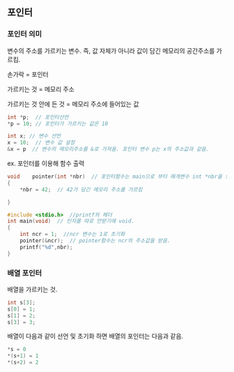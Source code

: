 ## 포인터
### 포인터 의미
변수의 주소를 가르키는 변수. 즉, 값 자체가 아니라 값이 담긴 메모리의 공간주소를 가르킴.

손가락 = 포인터

가르키는 것 = 메모리 주소

가르키는 것 안에 든 것 = 메모리 주소에 들어있는 값
```c
int *p;  // 포인터선언
*p = 10; // 포인터가 가르키는 값은 10
```
```c
int x; // 변수 선언
x = 10;  // 변수 값 설정
&x = p  // 변수의 메모리주소를 &로 가져옴. 포인터 변수 p는 x의 주소값과 같음.
```

ex. 포인터를 이용해 함수 출력
```c
void	pointer(int *nbr)  // 포인터함수는 main으로 부터 매개변수 int *nbr을 받음.
{
	*nbr = 42;  // 42가 담긴 메모리 주소를 가르킴

}

#include <stdio.h>  //printf의 헤더
int	main(void)  // 인자를 따로 안받기에 void.
{
	int ncr = 1;  //ncr 변수는 1로 초기화
	pointer(&ncr);  // pointer함수는 ncr의 주소값을 받음.
	printf("%d",nbr);
}
```
### 배열 포인터
배열을 가르키는 것.

```c
int s[3];
s[0] = 1;
s[1] = 2;
s[3] = 3;
```
배열이 다음과 같이 선언 및 초기화 하면 배열의 포인터는 다음과 같음.

```c
*s = 0
*(s+1) = 1
*(s+2) = 2
```
